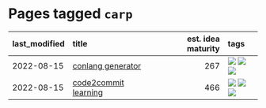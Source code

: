 # Pages tagged `carp`

|last_modified|title|est. idea maturity|tags
|:---|:---|---:|:---|
|2022-08-15|[conlang generator](../conlang_lm.md)|267|[![](https://img.shields.io/badge/tag-carp-83cbca)](../tags/carp.md) [![](https://img.shields.io/badge/tag-dataset-abf295)](../tags/dataset.md) [![](https://img.shields.io/badge/tag-experimental-c6963e)](../tags/experimental.md)|
|2022-08-15|[code2commit learning](../code2commit-learning.md)|466|[![](https://img.shields.io/badge/tag-carp-83cbca)](../tags/carp.md) [![](https://img.shields.io/badge/tag-experimental-c6963e)](../tags/experimental.md) [![](https://img.shields.io/badge/tag-foundation-8a140)](../tags/foundation.md)|